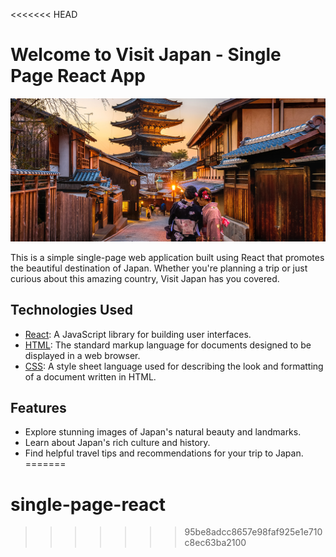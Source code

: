 <<<<<<< HEAD
# Welcome to Visit Japan - Single Page React App

![Visit Japan](./public/card-1.jpeg)

This is a simple single-page web application built using React that promotes the beautiful destination of Japan. Whether you're planning a trip or just curious about this amazing country, Visit Japan has you covered.

## Technologies Used

- [React](https://reactjs.org/): A JavaScript library for building user interfaces.
- [HTML](https://developer.mozilla.org/en-US/docs/Web/HTML): The standard markup language for documents designed to be displayed in a web browser.
- [CSS](https://developer.mozilla.org/en-US/docs/Web/CSS): A style sheet language used for describing the look and formatting of a document written in HTML.

## Features

- Explore stunning images of Japan's natural beauty and landmarks.
- Learn about Japan's rich culture and history.
- Find helpful travel tips and recommendations for your trip to Japan.
=======
# single-page-react
>>>>>>> 95be8adcc8657e98faf925e1e710c8ec63ba2100
